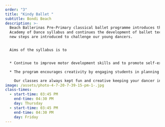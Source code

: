 ```yaml
---
order: "3"
title: "Kindy Ballet "
subtitle: Bondi Beach
description: >-
  Beach Ballerinas Pre-Primary classical ballet programme introduces the Royal
  Academy of Dance syllabus and continues the development of ballet technique as
  new steps are introduced to challenge our young dancers.  


  Aims of the syllabus is to


  * Continue to improve motor development skills and to promote self-expression through movement. Self esteem and self-confidence are also developed in an environment that enables children to become independent and co-operative learners. 

  * The program encourages creativity by engaging students in planning exercises set to musical pieces and to express emotion through story telling. 

    Our classes are always kept fun and creative keeping your dancer in love with ballet.
image: /assets/photo-4-7-20-7-39-15-pm-1-.jpg
class-times:
  - start-time: 03:45 PM
    end-time: 04:30 PM
    day: Thursday
  - start-time: 03:45 PM
    end-time: 04:30 PM
    day: Friday
---
```

